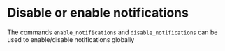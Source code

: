 # Disable or enable notifications

The commands `enable_notifications` and `disable_notifications` can be used to enable/disable notifications globally
